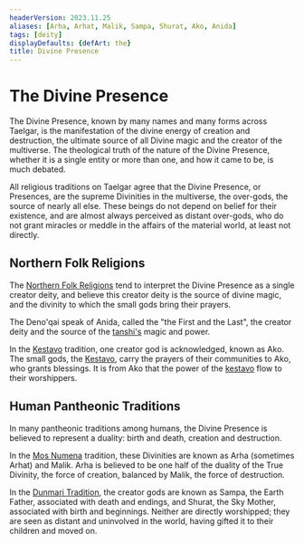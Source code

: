```yaml
---
headerVersion: 2023.11.25
aliases: [Arha, Arhat, Malik, Sampa, Shurat, Ako, Anida]
tags: [deity]
displayDefaults: {defArt: the}
title: Divine Presence
---
```

# The Divine Presence



The Divine Presence, known by many names and many forms across Taelgar, is the manifestation of the divine energy of creation and destruction, the ultimate source of all Divine magic and the creator of the multiverse. The theological truth of the nature of the Divine Presence, whether it is a single entity or more than one, and how it came to be, is much debated. 

All religious traditions on Taelgar agree that the Divine Presence, or Presences, are the supreme Divinities in the multiverse, the over-gods, the source of nearly all else. These beings do not depend on belief for their existence, and are almost always perceived as distant over-gods, who do not grant miracles or meddle in the affairs of the material world, at least not directly. 
## Northern Folk Religions

The [Northern Folk Religions](<../../religions/northern-folk-religions/northern-folk-religions.md>) tend to interpret the Divine Presence as a single creator deity, and believe this creator deity is the source of divine magic, and the divinity to which the small gods bring their prayers. 

The Deno'qai speak of Anida, called the "the First and the Last", the creator deity and the source of the [tanshi's](<../tanshi/tanshi.md>) magic and power. 

In the [Kestavo](<../../religions/northern-folk-religions/kestavo.md>) tradition, one creator god is acknowledged, known as Ako. The small gods, the [Kestavo](<../../religions/northern-folk-religions/kestavo.md>), carry the prayers of their communities to Ako, who grants blessings. It is from Ako that the power of the [kestavo](<../../religions/northern-folk-religions/kestavo.md>) flow to their worshippers.
## Human Pantheonic Traditions

In many pantheonic traditions among humans, the Divine Presence is believed to represent a duality: birth and death, creation and destruction. 

In the [Mos Numena](<../../religions/mos-numena/mos-numena.md>) tradition, these Divinities are known as Arha (sometimes Arhat) and Malik. Arha is believed to be one half of the duality of the True Divinity, the force of creation, balanced by Malik, the force of destruction. 

In the [Dunmari Tradition](<../../religions/five-siblings/five-siblings.md>), the creator gods are known as Sampa, the Earth Father, associated with death and endings, and Shurat, the Sky Mother, associated with birth and beginnings. Neither are directly worshipped; they are seen as distant and uninvolved in the world, having gifted it to their children and moved on.






